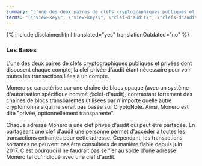 ```yaml
---
summary: "L'une des deux paires de clefs cryptographiques publiques et privées dont disposent chaque compte, la clef privée d'audit étant nécessaire pour voir toutes les transactions liées à un compte."
terms: "[\"view-key\", \"view-keys\", \"clef-d'audit\", \"clefs-d'audit\"]"
---
```


{% include disclaimer.html translated="yes" translationOutdated="no" %}

### Les Bases

L'une des deux paires de clefs cryptographiques publiques et privées dont
disposent chaque compte, la clef privée d'audit étant nécessaire pour voir
toutes les transactions liées à un compte.

Monero se caractérise par une chaîne de blocs opaque (avec un système
d'autorisation spécifique nommé @clef-d'audit), contrastant fortement des
chaînes de blocs transparentes utilisées par n'importe quelle autre
cryptomonnaie qui ne serait pas basée sur CryptoNote. Ainsi, Monero est dite
"privée, optionnellement transparente".

Chaque adresse Monero a une clef privée d'audit qui peut être partagée. En
partageant une clef d'audit une personne permet d'accéder à toutes les
transactions entrantes pour cette adresse. Cependant, les transactions
sortantes ne peuvent pas être consultées de manière fiable depuis juin
2017. C'est pourquoi il ne faudrait pas se fier au solde d'une adresse
Monero tel qu'indiqué avec une clef d'audit.
